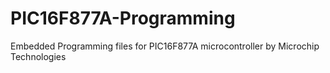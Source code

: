 # PIC16F877A-Programming
Embedded Programming files for PIC16F877A microcontroller by Microchip Technologies
